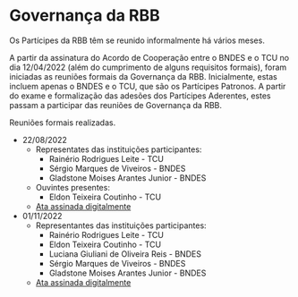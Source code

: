 # Governança da RBB

Os Partícipes da RBB têm se reunido informalmente há vários meses. 

A partir da assinatura do Acordo de Cooperação entre o BNDES e o TCU no dia 12/04/2022 (além do cumprimento de alguns requisitos formais), foram iniciadas as 
reuniões formais da Governança da RBB. Inicialmente, estas incluem apenas o BNDES e o TCU, que são os Partícipes Patronos. A partir do exame e formalização das 
adesões dos Partícipes Aderentes, estes passam a participar das reuniões de Governança da RBB. 

Reuniões formais realizadas. 

- 22/08/2022
  - Representates das instituições participantes:
    - Rainério Rodrigues Leite - TCU
    - Sérgio Marques de Viveiros - BNDES
    - Gladstone Moises Arantes Junior - BNDES
  - Ouvintes presentes:
    - Eldon Teixeira Coutinho - TCU
  - [Ata assinada digitalmente](2022-08-22-Ata-Reunião-Governança-RBB-Assinado.pdf)
- 01/11/2022
  - Representantes das instituições participantes:
    - Rainério Rodrigues Leite - TCU
    - Eldon Teixeira Coutinho - TCU
    - Luciana Giuliani de Oliveira Reis - BNDES
    - Sérgio Marques de Viveiros - BNDES
    - Gladstone Moises Arantes Junior - BNDES
  - [Ata assinada digitalmente](XXX)
